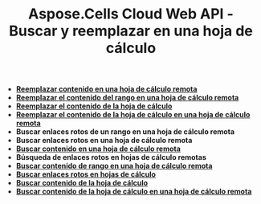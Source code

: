 ﻿---
title: Aspose.Cells Cloud Web API - Buscar y reemplazar en una hoja de cálculo
second_title: Documen
ArticleTitle: Search and Replace in Spreadshee
linktitle: Buscar y reemplazar
type: docs
url: /es/search-replace/
keywords: Aspose.Cells Cloud REST API, search and replace content in spreadsheets, Excel 2016, Excel 2019, Excel 365, cloud-based office solutions
description: Una guía detallada sobre cómo buscar y reemplazar contenido de manera efectiva en hojas de cálculo usando Aspose.Cells Cloud REST API
weight: 50
kwords: Excel, Aspose.Cells, Office Nube, REST API, Manipulación de hojas de cálculo, PDF, CSV, JSON, Markdown, Guía del desarrollador, Integración en la nube
---
- **[Reemplazar contenido en una hoja de cálculo remota](https://docs.aspose.cloud//cells/replace-content-in-remote-spreadsheet/)**
- **[Reemplazar el contenido del rango en una hoja de cálculo remota](https://docs.aspose.cloud//cells/replace-content-in-remote-range/)**
- **[Reemplazar el contenido de la hoja de cálculo](https://docs.aspose.cloud//cells/replace-spreadsheet-content/)**
- **[Reemplazar el contenido de la hoja de cálculo en una hoja de cálculo remota](https://docs.aspose.cloud//cells/replace-content-in-remote-worksheet/)**
- **Buscar enlaces rotos de un rango en una hoja de cálculo remota**
- **Buscar enlaces rotos en una hoja de cálculo remota**
- **[Buscar contenido en una hoja de cálculo remota](https://docs.aspose.cloud//cells/search-content-in-remote-spreadsheet/)**
- **Búsqueda de enlaces rotos en hojas de cálculo remotas**
- **[Buscar contenido de rango en una hoja de cálculo remota](https://docs.aspose.cloud//cells/search-content-in-remote-range/)**
- **[Buscar enlaces rotos en hojas de cálculo](https://docs.aspose.cloud//cells/search-spreadsheet-broken-links/)**
- **[Buscar contenido de la hoja de cálculo](https://docs.aspose.cloud//cells/search-spreadsheet-content/)**
- **[Buscar contenido de la hoja de cálculo en una hoja de cálculo remota](https://docs.aspose.cloud//cells/search-content-in-remote-worksheet/)**
